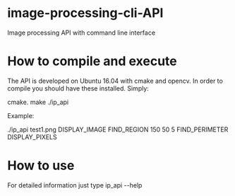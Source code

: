 # image-processing-cli-API
Image processing API with command line interface

# How to compile and execute
The API is developed on Ubuntu 16.04 with cmake and opencv. In order to compile you should have these installed. Simply:

cmake.
make
./ip_api

Example:

./ip_api test1.png DISPLAY_IMAGE FIND_REGION 150 50 5 FIND_PERIMETER DISPLAY_PIXELS


# How to use
For detailed information just type ip_api --help


